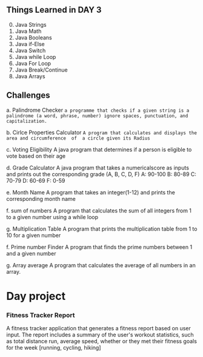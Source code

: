 ## Things Learned in DAY 3
0. Java Strings
1. Java Math
2. Java Booleans
3. Java if-Else 
4. Java Switch
5. Java while Loop
6. Java For Loop
7. Java Break/Continue
8. Java Arrays

## Challenges
a. Palindrome Checker
	`a programme that checks if a given string is a palindrome (a word, phrase, number) ignore spaces, punctuation, and capitalization.`

b. Cirlce Properties Calculator
	`A program that calculates and displays the area and circumference	of  a circle given its Radius`

c. Voting Eligibility
	A java program that determines if a person is eligible to vote based on their age

d. Grade Calculator
	A java program that takes a numericalscore as inputs and prints out the corresponding grade (A, B, C, D, F)
A: 90-100
B: 80-89
C: 70-79
D: 60-69
F: 0-59

e. Month Name
 A program that takes an integer(1-12) and prints the corresponding month name

f. sum of numbers
	A program that calculates the sum of all integers from 1 to a given number using a while loop

g. Multiplication Table
	A program that prints the multiplication table from 1 to 10 for a given number

f. Prime number Finder
	A program that finds the prime numbers between 1 and a given number

g. Array average
	A program that calculates the average of all numbers in an array.

# Day project
### Fitness Tracker Report
A fitness tracker application that generates a fitness report based on user input. The report includes a summary of the user's workout statistics, such as total distance run, average speed, whether or they met their fitness goals for the week [running, cycling, hiking]
